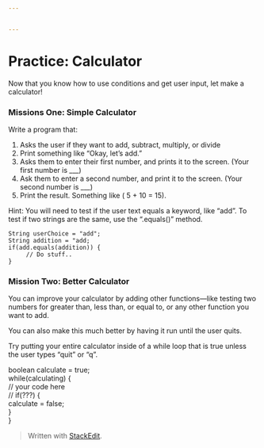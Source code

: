 ```yaml
---


---
```


<h1 id="practice-calculator">Practice: Calculator</h1>
<p>Now that you know how to use conditions and get user input, let make a calculator!</p>
<h3 id="missions-one-simple-calculator">Missions One: Simple Calculator</h3>
<p>Write a program that:</p>
<ol>
<li>Asks the user if they want to add, subtract, multiply, or divide</li>
<li>Print something like “Okay, let’s add.”</li>
<li>Asks them to enter their first number, and prints it to the screen. (Your first number is ___)</li>
<li>Ask them to enter a second number, and print it to the screen. (Your second number is ___)</li>
<li>Print the result. Something like ( 5 + 10 = 15).</li>
</ol>
<p>Hint: You will need to test if the user text equals a keyword, like “add”. To test if two strings are the same, use the “.equals()” method.</p>
<pre><code>String userChoice = "add";
String addition = "add;
if(add.equals(addition)) {
	 // Do stuff..
}
</code></pre>
<h3 id="mission-two-better-calculator">Mission Two: Better Calculator</h3>
<p>You can improve your calculator by adding other functions—like testing two numbers for greater than, less than, or equal to, or any other function you want to add.</p>
<p>You can also make this much better by having it run until the user quits.</p>
<p>Try putting your entire calculator inside of a while loop that is true unless the user types “quit” or “q”.</p>
<p>boolean calculate = true;<br>
while(calculating) {<br>
// your code here<br>
// if(???) {<br>
calculate = false;<br>
}<br>
}</p>
<blockquote>
<p>Written with <a href="https://stackedit.io/">StackEdit</a>.</p>
</blockquote>

